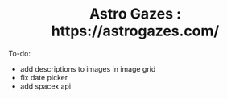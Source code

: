 <h1 align="center">
Astro Gazes : https://astrogazes.com/
</h1>

To-do: 
- add descriptions to images in image grid
- fix date picker 
- add spacex api
